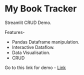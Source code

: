 # My Book Tracker

Streamlit CRUD Demo.

Features-

- Pandas Dataframe manipulation.
- Interactive Dataflow. 
- Data Visualisation.
- CRUD

Go to this link for demo - [Link]('https://iamzehan-my-booktracker-book-tracker-nav166.streamlitapp.com/')
